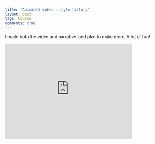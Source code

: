 ```yaml
---
title: "Aninated video - cryto history"
layout: post
tags: Course
comments: true
---
```


I made both the video and narrative, and plan to make more. A lot of fun!

<iframe width="420" height="315" src="http://www.youtube.com/embed/vT1tCa5fpxU" frameborder="0" allowfullscreen></iframe>
